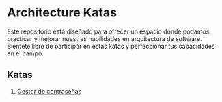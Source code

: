 # Architecture Katas

Este repositorio está diseñado para ofrecer un espacio donde podamos practicar y mejorar nuestras habilidades en arquitectura de software. Siéntete libre de participar en estas katas y perfeccionar tus capacidades en el campo.

## Katas

1. [Gestor de contraseñas](katas\password-manager.md)
